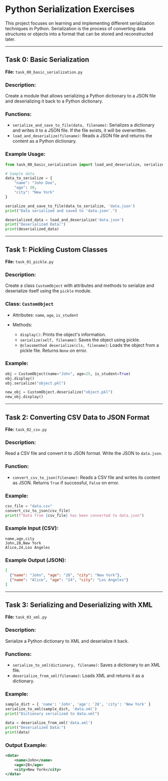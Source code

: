 # Python Serialization Exercises

This project focuses on learning and implementing different serialization techniques in Python. Serialization is the process of converting data structures or objects into a format that can be stored and reconstructed later.

---

## Task 0: Basic Serialization

**File:** `task_00_basic_serialization.py`

### Description:

Create a module that allows serializing a Python dictionary to a JSON file and deserializing it back to a Python dictionary.

### Functions:

* `serialize_and_save_to_file(data, filename)`: Serializes a dictionary and writes it to a JSON file. If the file exists, it will be overwritten.
* `load_and_deserialize(filename)`: Reads a JSON file and returns the content as a Python dictionary.

### Example Usage:

```python
from task_00_basic_serialization import load_and_deserialize, serialize_and_save_to_file

# Sample data
data_to_serialize = {
    "name": "John Doe",
    "age": 30,
    "city": "New York"
}

serialize_and_save_to_file(data_to_serialize, 'data.json')
print("Data serialized and saved to 'data.json'.")

deserialized_data = load_and_deserialize('data.json')
print("Deserialized Data:")
print(deserialized_data)
```

---

## Task 1: Pickling Custom Classes

**File:** `task_01_pickle.py`

### Description:

Create a class `CustomObject` with attributes and methods to serialize and deserialize itself using the `pickle` module.

### Class: `CustomObject`

* Attributes: `name`, `age`, `is_student`
* Methods:

  * `display()`: Prints the object's information.
  * `serialize(self, filename)`: Saves the object using pickle.
  * `@classmethod deserialize(cls, filename)`: Loads the object from a pickle file. Returns `None` on error.

### Example:

```python
obj = CustomObject(name="John", age=25, is_student=True)
obj.display()
obj.serialize("object.pkl")

new_obj = CustomObject.deserialize("object.pkl")
new_obj.display()
```

---

## Task 2: Converting CSV Data to JSON Format

**File:** `task_02_csv.py`

### Description:

Read a CSV file and convert it to JSON format. Write the JSON to `data.json`.

### Function:

* `convert_csv_to_json(filename)`: Reads a CSV file and writes its content as JSON. Returns `True` if successful, `False` on error.

### Example:

```python
csv_file = "data.csv"
convert_csv_to_json(csv_file)
print(f"Data from {csv_file} has been converted to data.json")
```

### Example Input (CSV):

```
name,age,city
John,28,New York
Alice,24,Los Angeles
```

### Example Output (JSON):

```json
[
  {"name": "John", "age": "28", "city": "New York"},
  {"name": "Alice", "age": "24", "city": "Los Angeles"}
]
```

---

## Task 3: Serializing and Deserializing with XML

**File:** `task_03_xml.py`

### Description:

Serialize a Python dictionary to XML and deserialize it back.

### Functions:

* `serialize_to_xml(dictionary, filename)`: Saves a dictionary to an XML file.
* `deserialize_from_xml(filename)`: Loads XML and returns it as a dictionary.

### Example:

```python
sample_dict = { 'name': 'John', 'age': '28', 'city': 'New York' }
serialize_to_xml(sample_dict, 'data.xml')
print("Dictionary serialized to data.xml")

data = deserialize_from_xml('data.xml')
print("Deserialized Data:")
print(data)
```

### Output Example:

```xml
<data>
    <name>John</name>
    <age>28</age>
    <city>New York</city>
</data>
```

